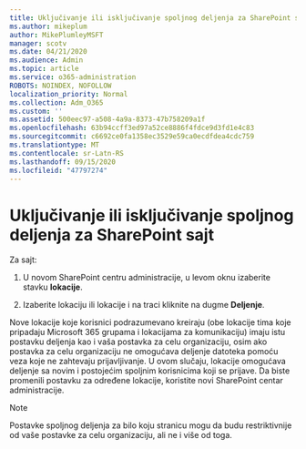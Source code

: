 ```yaml
---
title: Uključivanje ili isključivanje spoljnog deljenja za SharePoint sajt
ms.author: mikeplum
author: MikePlumleyMSFT
manager: scotv
ms.date: 04/21/2020
ms.audience: Admin
ms.topic: article
ms.service: o365-administration
ROBOTS: NOINDEX, NOFOLLOW
localization_priority: Normal
ms.collection: Adm_O365
ms.custom: ''
ms.assetid: 500eec97-a508-4a9a-8373-47b758209a1f
ms.openlocfilehash: 63b94ccff3ed97a52ce8886f4fdce9d3fd1e4c83
ms.sourcegitcommit: c6692ce0fa1358ec3529e59ca0ecdfdea4cdc759
ms.translationtype: MT
ms.contentlocale: sr-Latn-RS
ms.lasthandoff: 09/15/2020
ms.locfileid: "47797274"
---
```

# <a name="turn-external-sharing-on-or-off-for-a-sharepoint-site"></a>Uključivanje ili isključivanje spoljnog deljenja za SharePoint sajt

Za sajt:
  
1. U novom SharePoint centru administracije, u levom oknu izaberite stavku **lokacije**.
    
2. Izaberite lokaciju ili lokacije i na traci kliknite na dugme **Deljenje**.
    
Nove lokacije koje korisnici podrazumevano kreiraju (obe lokacije tima koje pripadaju Microsoft 365 grupama i lokacijama za komunikaciju) imaju istu postavku deljenja kao i vaša postavka za celu organizaciju, osim ako postavka za celu organizaciju ne omogućava deljenje datoteka pomoću veza koje ne zahtevaju prijavljivanje. U ovom slučaju, lokacije omogućava deljenje sa novim i postojećim spoljnim korisnicima koji se prijave. Da biste promenili postavku za određene lokacije, koristite novi SharePoint centar administracije.
  
> [!NOTE]
> Postavke spoljnog deljenja za bilo koju stranicu mogu da budu restriktivnije od vaše postavke za celu organizaciju, ali ne i više od toga. 
  


